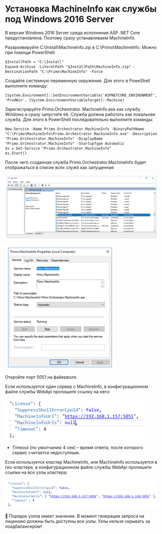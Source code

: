 # Установка MachineInfo как службы под Windows 2016 Server

В версии Windows 2016 Server среда исполнения ASP .NET Core предустановлена. Поэтому сразу устанавливаем MachineInfo.

Разархивируйте C:\Install\MachineInfo.zip в C:\Primo\MachineInfo. Можно при помощи PowerShell:
```
$InstallPath = "C:\Install"
Expand-Archive -LiteralPath "$InstallPath\MachineInfo.zip" -DestinationPath "C:\Primo\MachineInfo" -Force
```
Создайте системную переменную окружения. Для этого в PoweShell выполните команду:
```
[System.Environment]::SetEnvironmentVariable('ASPNETCORE_ENVIRONMENT', 'ProdWin', [System.EnvironmentVariableTarget]::Machine)
```
Зарегистрируйте Primo.Orchestrator. MachineInfo.exe как службу Windows и сразу запустите её. Служба должна работать как локальная служба. Для этого в PowerShell последовательно выполните команды:
```
New-Service -Name Primo.Orchestrator.MachineInfo -BinaryPathName "C:\Primo\MachineInfo\Primo.Orchestrator.MachineInfo.exe" -Description "Primo.Orchestrator.MachineInfo" -DisplayName "Primo.Orchestrator.MachineInfo" -StartupType Automatic 
$s = Get-Service "Primo.Orchestrator.MachineInfo"
$s.Start()
```
После чего созданная служба Primo.Orchestrator.MachineInfo будет отображаться в списке всех служб как запущенная:

![](../../../orchestrator-new/resources/install/windows/machineinfo-1.PNG)

![](../../../orchestrator-new/resources/install/windows/machineinfo-2.PNG)

Откройте порт 5051 на файерволе.

Если используется один сервер с MachineInfo, в конфигурационном файле службы WebApi пропишите ссылку на него:

![](../../../orchestrator-new/resources/install/windows/machineinfo-3.PNG)

* Timeout (по умолчанию 4 сек) – время ответа, после которого сервис считается недоступным.

Если используется кластер MachineInfo, или MachineInfo используется в гео-кластере, в конфигурационном файле службы WebApi пропишите ссылки на все узлы кластера:

![](../../../orchestrator-new/resources/install/windows/machineinfo-4.PNG)

:small_orange_diamond: Порядок узлов имеет значение. В момент генерации запроса на лицензию должны быть доступны все узлы. Узлы нельзя скрывать за лоадбалансером!




